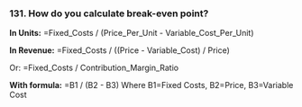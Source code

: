 ### 131. **How do you calculate break-even point?**

**In Units:**
=Fixed_Costs / (Price_Per_Unit - Variable_Cost_Per_Unit)

**In Revenue:**
=Fixed_Costs / ((Price - Variable_Cost) / Price)

Or: =Fixed_Costs / Contribution_Margin_Ratio

**With formula:**
=B1 / (B2 - B3)
Where B1=Fixed Costs, B2=Price, B3=Variable Cost
